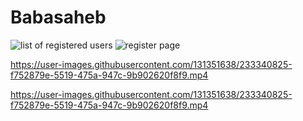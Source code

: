 # Babasaheb
![list of registered users](https://user-images.githubusercontent.com/131351638/233339869-784a5bc9-5031-4647-8044-ece65c7de70f.png)
![register page](https://user-images.githubusercontent.com/131351638/233340486-76713b16-18df-4178-9259-52957c1a1de1.png)



https://user-images.githubusercontent.com/131351638/233340825-f752879e-5519-475a-947c-9b902620f8f9.mp4


https://user-images.githubusercontent.com/131351638/233340825-f752879e-5519-475a-947c-9b902620f8f9.mp4
